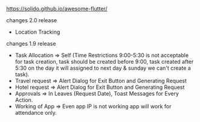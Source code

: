 
https://solido.github.io/awesome-flutter/

changes 2.0 release 

 * Location Tracking

changes 1.9 release 

* Task Allocation => Self (Time Restrictions 9:00-5:30 is not acceptable for task creation, task should be created before 9:00, task                            created after 5:30 on the day it will assigned to next day & sunday we can't create a task). 
* Travel request => Alert Dialog for Exit Button and Generating Request
* Hotel request => Alert Dialog for Exit Button and Generating Request
* Approvals => In Leaves (Request Date), Toast Messages for Every Action.
* Working of App => Even app IP is not working app will work for attendance only. 




